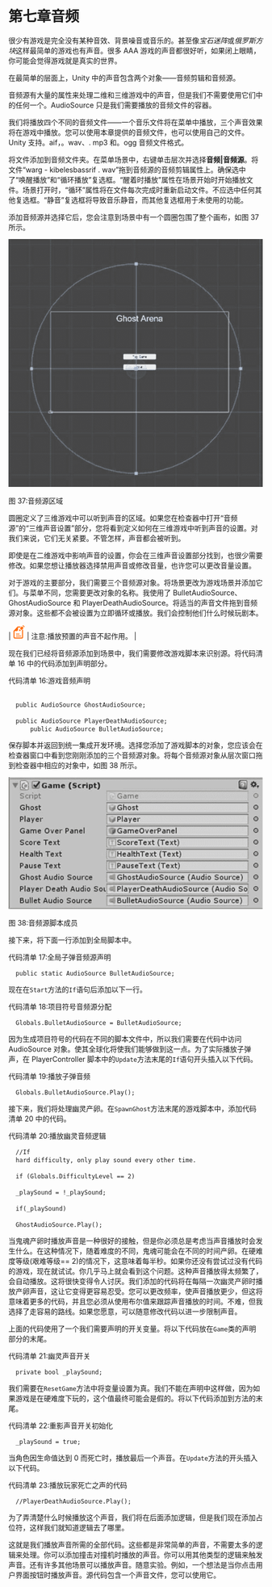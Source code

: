 # 第七章音频

很少有游戏是完全没有某种音效、背景噪音或音乐的。甚至像*宝石迷阵*或*俄罗斯方块*这样最简单的游戏也有声音。很多 AAA 游戏的声音都很好听，如果闭上眼睛，你可能会觉得游戏就是真实的世界。

在最简单的层面上，Unity 中的声音包含两个对象——音频剪辑和音频源。

音频源有大量的属性来处理二维和三维游戏中的声音，但是我们不需要使用它们中的任何一个。AudioSource 只是我们需要播放的音频文件的容器。

我们将播放四个不同的音频文件——一个音乐文件将在菜单中播放，三个声音效果将在游戏中播放。您可以使用本章提供的音频文件，也可以使用自己的文件。Unity 支持。aif，。wav、. mp3 和。ogg 音频文件格式。

将文件添加到音频文件夹。在菜单场景中，右键单击层次并选择**音频|音频源**。将文件“warg _-_ kibelesbassrif . wav”拖到音频源的音频剪辑属性上。确保选中了“唤醒播放”和“循环播放”复选框。“醒着时播放”属性在场景开始时开始播放文件。场景打开时，“循环”属性将在文件每次完成时重新启动文件。不应选中任何其他复选框。“静音”复选框将导致音乐静音，而其他复选框用于未使用的功能。

添加音频源并选择它后，您会注意到场景中有一个圆圈包围了整个画布，如图 37 所示。

![](img/image038.jpg)

图 37:音频源区域

圆圈定义了三维游戏中可以听到声音的区域。如果您在检查器中打开“音频源”的“三维声音设置”部分，您将看到定义如何在三维游戏中听到声音的设置。对我们来说，它们无关紧要。不管怎样，声音都会被听到。

即使是在二维游戏中影响声音的设置，你会在三维声音设置部分找到，也很少需要修改。如果您想让播放器选择禁用声音或修改音量，也许您可以更改音量设置。

对于游戏的主要部分，我们需要三个音频源对象。将场景更改为游戏场景并添加它们。与菜单不同，您需要更改对象的名称。我使用了 BulletAudioSource、GhostAudioSource 和 PlayerDeathAudioSource。将适当的声音文件拖到音频源对象。这些都不会被设置为立即循环或播放。我们会控制他们什么时候玩剧本。

| ![](img/note.png) | 注意:播放预置的声音不起作用。 |

现在我们已经将音频源添加到场景中，我们需要修改游戏脚本来识别源。将代码清单 16 中的代码添加到声明部分。

代码清单 16:游戏音频声明

```

  public AudioSource GhostAudioSource;

  public AudioSource PlayerDeathAudioSource;
      public AudioSource BulletAudioSource;

```

保存脚本并返回到统一集成开发环境。选择您添加了游戏脚本的对象，您应该会在检查器窗口中看到您刚刚添加的三个音频源对象。将每个音频源对象从层次窗口拖到检查器中相应的对象中，如图 38 所示。

![](img/image040.jpg)

图 38:音频源脚本成员

接下来，将下面一行添加到全局脚本中。

代码清单 17:全局子弹音频源声明

```
  public static AudioSource BulletAudioSource;

```

现在在`Start`方法的`If`语句后添加以下一行。

代码清单 18:项目符号音频源分配

```
  Globals.BulletAudioSource = BulletAudioSource;

```

因为生成项目符号的代码在不同的脚本文件中，所以我们需要在代码中访问 AudioSource 对象。使其全球化将使我们能够做到这一点。为了实际播放子弹声，在 PlayerController 脚本中的`Update`方法末尾的`If`语句开头插入以下代码。

代码清单 19:播放子弹音频

```
  Globals.BulletAudioSource.Play();

```

接下来，我们将处理幽灵产卵。在`SpawnGhost`方法末尾的游戏脚本中，添加代码清单 20 中的代码。

代码清单 20:播放幽灵音频逻辑

```
  //If
  hard difficulty, only play sound every other time.

  if (Globals.DifficultyLevel == 2)

  _playSound = !_playSound;

  if(_playSound)

  GhostAudioSource.Play();

```

当鬼魂产卵时播放声音是一种很好的接触，但是你必须总是考虑当声音播放时会发生什么。在这种情况下，随着难度的不同，鬼魂可能会在不同的时间产卵。在硬难度等级(艰难等级== 2)的情况下，这意味着每半秒。如果你还没有尝试过没有代码的游戏，现在就试试。你几乎马上就会看到这个问题。这种声音播放得太频繁了，会自动播放。这将很快变得令人讨厌。我们添加的代码将在每隔一次幽灵产卵时播放产卵声音，这让它变得更容易忍受。您可以更改频率，使声音播放更少，但这将意味着更多的代码，并且您必须从使用布尔值来跟踪声音播放的时间。不难，但我选择了走容易的路线。如果您愿意，可以随意修改代码以进一步限制声音。

上面的代码使用了一个我们需要声明的开关变量。将以下代码放在`Game`类的声明部分的末尾。

代码清单 21:幽灵声音开关

```
  private bool _playSound;

```

我们需要在`ResetGame`方法中将变量设置为真。我们不能在声明中这样做，因为如果游戏是在硬难度下玩的，这个值最终可能会是假的。将以下代码添加到方法的末尾。

代码清单 22:重影声音开关初始化

```
  _playSound = true;

```

当角色因生命值达到 0 而死亡时，播放最后一个声音。在`Update`方法的开头插入以下代码。

代码清单 23:播放玩家死亡之声的代码

```
  //PlayerDeathAudioSource.Play();

```

为了弄清楚什么时候播放这个声音，我们将在后面添加逻辑，但是我们现在添加占位符，这样我们就知道逻辑去了哪里。

这就是我们播放声音所需的全部代码。这些都是非常简单的声音，不需要太多的逻辑来处理。你可以添加撞击对撞机时播放的声音。你可以用其他类型的逻辑来触发声音。还有许多其他场景可以播放声音。随意实验。例如，一个想法是当你点击用户界面按钮时播放声音。源代码包含一个声音文件，您可以使用它。